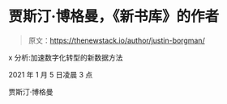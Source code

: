 # 贾斯汀·博格曼，《新书库》的作者

> 原文：<https://thenewstack.io/author/justin-borgman/>

x 分析:加速数字化转型的新数据方法

2021 年 1 月 5 日凌晨 3 点

贾斯汀·博格曼